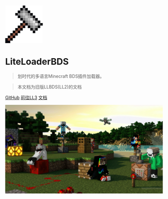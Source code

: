![logo](../assets/Logo.png)

# LiteLoaderBDS

> 划时代的多语言Minecraft BDS插件加载器。

> 本文档为旧版LLBDS(LL2)的文档


[GitHub](https://github.com/LiteLDev/LiteLoaderBDSv2)
[前往LL3](https://levilamina.liteldev.com/)
[文档](/README.md)

![](../assets/banner.webp)